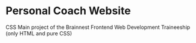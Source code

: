 # Personal Coach Website

CSS Main project of the Brainnest Frontend Web Development Traineeship (only HTML and pure CSS)
